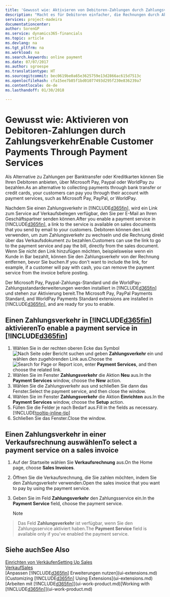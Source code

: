 ```yaml
---
title: 'Gewusst wie: Aktivieren von Debitoren-Zahlungen durch Zahlungsverkehr.| Microsoft Docs'
description: "Macht es für Debitoren einfacher, die Rechnungen durch Aktivierung des Zahlungsverkehrs zu bezahlen."
services: project-madeira
documentationcenter: 
author: SorenGP
ms.service: dynamics365-financials
ms.topic: article
ms.devlang: na
ms.tgt_pltfrm: na
ms.workload: na
ms.search.keywords: online payment
ms.date: 07/07/2017
ms.author: sgroespe
ms.translationtype: HT
ms.sourcegitcommit: bec0619be0a65e3625759e13d2866ac615d7513c
ms.openlocfilehash: cfa15ee7b85f1bd01077493d295f230e836239a7
ms.contentlocale: de-de
ms.lasthandoff: 01/30/2018

---
```

# <a name="enable-customer-payments-through-payment-services"></a><span data-ttu-id="af903-103">Gewusst wie: Aktivieren von Debitoren-Zahlungen durch Zahlungsverkehr</span><span class="sxs-lookup"><span data-stu-id="af903-103">Enable Customer Payments Through Payment Services</span></span>
<span data-ttu-id="af903-104">Als Alternative zu Zahlungen per Banktransfer oder Kreditkarten können Sie Ihren Debitoren anbieten, über Microsoft Pay, Paypal oder WorldPay zu bezahlen.</span><span class="sxs-lookup"><span data-stu-id="af903-104">As an alternative to collecting payments through bank transfer or credit cards, your customers can pay you through their account with payment services, such as Microsoft Pay, PayPal, or WorldPay.</span></span>  

<span data-ttu-id="af903-105">Nachdem Sie einen Zahlungsverkehr in [!INCLUDE[d365fin](includes/d365fin_md.md)], wird ein Link zum Service auf Verkaufsbelegen verfügbar, den Sie per E-Mail an Ihren Geschäftspartner senden können.</span><span class="sxs-lookup"><span data-stu-id="af903-105">After you enable a payment service in [!INCLUDE[d365fin](includes/d365fin_md.md)], a link to the service is available on sales documents that you send by email to your customers.</span></span> <span data-ttu-id="af903-106">Debitoren können den Link verwenden, um zum Zahlungsverkehr zu wechseln und die Rechnung direkt über das Verkaufsdokument zu bezahlen.</span><span class="sxs-lookup"><span data-stu-id="af903-106">Customers can use the link to go to the payment service and pay the bill, directly from the sales document.</span></span> <span data-ttu-id="af903-107">Wenn Sie nicht den Link hinzufügen möchten, beispielsweise wenn ein Kunde in Bar bezahlt, können Sie den Zahlungsverkehr von der Rechnung entfernen, bevor Sie buchen.</span><span class="sxs-lookup"><span data-stu-id="af903-107">If you don't want to include the link, for example, if a customer will pay with cash, you can remove the payment service from the invoice before posting.</span></span>  

<span data-ttu-id="af903-108">Der Microsoft Pay, Paypal-Zahlungs-Standard und die WorldPay-Zahlungsstandarderweiterungen werden installiert in [!INCLUDE[d365fin](includes/d365fin_md.md)] und stehen zur Aktivierung bereit.</span><span class="sxs-lookup"><span data-stu-id="af903-108">The Microsoft Pay, PayPal Payments Standard, and WorldPay Payments Standard extensions are installed in [!INCLUDE[d365fin](includes/d365fin_md.md)], and are ready for you to enable.</span></span>  

## <a name="to-enable-a-payment-service-in-included365finincludesd365finmdmd"></a><span data-ttu-id="af903-109">Einen Zahlungsverkehr in [!INCLUDE[d365fin](includes/d365fin_md.md)] aktivieren</span><span class="sxs-lookup"><span data-stu-id="af903-109">To enable a payment service in [!INCLUDE[d365fin](includes/d365fin_md.md)]</span></span>
1. <span data-ttu-id="af903-110">Wählen Sie in der rechten oberen Ecke das Symbol ![Nach Seite oder Bericht suchen](media/ui-search/search_small.png "Nach Seite oder Bericht suchen") und geben **Zahlungsverkehr** ein und wählen den zugehörenden Link aus.</span><span class="sxs-lookup"><span data-stu-id="af903-110">Choose the ![Search for Page or Report](media/ui-search/search_small.png "Search for Page or Report icon") icon, enter **Payment Services**, and then choose the related link.</span></span>  
2. <span data-ttu-id="af903-111">Wählen Sie im Fenster **Zahlungsverkehr** die Aktion **Neu** aus.</span><span class="sxs-lookup"><span data-stu-id="af903-111">In the **Payment Services** window, choose the **New** action.</span></span>  
3. <span data-ttu-id="af903-112">Wählen Sie die Zahlungsverkehr aus und schließen Sie dann das Fenster.</span><span class="sxs-lookup"><span data-stu-id="af903-112">Select the payment service, and then close the window.</span></span>  
4. <span data-ttu-id="af903-113">Wählen Sie im Fenster **Zahlungsverkehr** die Aktion **Einrichten** aus.</span><span class="sxs-lookup"><span data-stu-id="af903-113">In the **Payment Services** window, choose the **Setup** action.</span></span>  
5. <span data-ttu-id="af903-114">Füllen Sie die Felder je nach Bedarf aus.</span><span class="sxs-lookup"><span data-stu-id="af903-114">Fill in the fields as necessary.</span></span> [!INCLUDE[tooltip-inline-tip](includes/tooltip-inline-tip_md.md)]  
6. <span data-ttu-id="af903-115">Schließen Sie das Fenster.</span><span class="sxs-lookup"><span data-stu-id="af903-115">Close the window.</span></span>  

## <a name="to-select-a-payment-service-on-a-sales-invoice"></a><span data-ttu-id="af903-116">Einen Zahlungsverkehr in einer Verkaufsrechnung auswählen</span><span class="sxs-lookup"><span data-stu-id="af903-116">To select a payment service on a sales invoice</span></span>
1. <span data-ttu-id="af903-117">Auf der Startseite wählen Sie **Verkaufsrechnung** aus.</span><span class="sxs-lookup"><span data-stu-id="af903-117">On the Home page, choose **Sales Invoices**.</span></span>  
2. <span data-ttu-id="af903-118">Öffnen Sie die Verkaufsrechnung, die Sie zahlen möchten, indem Sie den Zahlungsverkehr verwenden.</span><span class="sxs-lookup"><span data-stu-id="af903-118">Open the sales invoice that you want to pay by using the payment service.</span></span>  
3. <span data-ttu-id="af903-119">Geben Sie im Feld **Zahlungsverkehr** den Zahlungsservice ein.</span><span class="sxs-lookup"><span data-stu-id="af903-119">In the **Payment Service** field, choose the payment service.</span></span>  

    > [!NOTE]  
>   <span data-ttu-id="af903-120">Das Feld **Zahlungsverkehr** ist verfügbar, wenn Sie den Zahlungsservice aktiviert haben.</span><span class="sxs-lookup"><span data-stu-id="af903-120">The **Payment Service** field is available only if you've enabled the payment service.</span></span>  

## <a name="see-also"></a><span data-ttu-id="af903-121">Siehe auch</span><span class="sxs-lookup"><span data-stu-id="af903-121">See Also</span></span>  
[<span data-ttu-id="af903-122">Einrichten von Verkäufen</span><span class="sxs-lookup"><span data-stu-id="af903-122">Setting Up Sales</span></span>](sales-setup-sales.md)  
[<span data-ttu-id="af903-123">Verkauf</span><span class="sxs-lookup"><span data-stu-id="af903-123">Sales</span></span>](sales-manage-sales.md)  
<span data-ttu-id="af903-124">[Anpassen [!INCLUDE[d365fin](includes/d365fin_md.md)] Erweiterungen nutzen](ui-extensions.md)</span><span class="sxs-lookup"><span data-stu-id="af903-124">[Customizing [!INCLUDE[d365fin](includes/d365fin_md.md)] Using Extensions](ui-extensions.md)</span></span>  
<span data-ttu-id="af903-125">[Arbeiten mit [!INCLUDE[d365fin](includes/d365fin_md.md)]](ui-work-product.md)</span><span class="sxs-lookup"><span data-stu-id="af903-125">[Working with [!INCLUDE[d365fin](includes/d365fin_md.md)]](ui-work-product.md)</span></span>  

